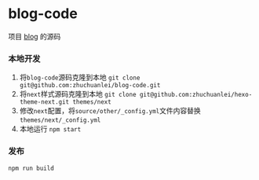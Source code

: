 # blog-code
项目 [blog](https://github.com/zhuchuanlei/blog) 的源码

### 本地开发

1. 将`blog-code`源码克隆到本地
  ` git clone git@github.com:zhuchuanlei/blog-code.git `
2. 将`next`样式源码克隆到本地
  `git clone git@github.com:zhuchuanlei/hexo-theme-next.git themes/next`
3. 修改`next`配置，将`source/other/_config.yml`文件内容替换`themes/next/_config.yml`
4. 本地运行 `npm start`

### 发布
`npm run build`
